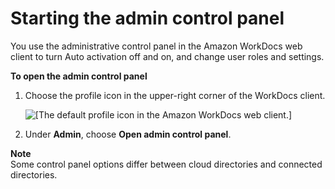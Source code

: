 # Starting the admin control panel<a name="start-console"></a>

You use the administrative control panel in the Amazon WorkDocs web client to turn Auto activation off and on, and change user roles and settings\.

**To open the admin control panel**

1. Choose the profile icon in the upper\-right corner of the WorkDocs client\.

    ![\[The default profile icon in the Amazon WorkDocs web client.\]](http://docs.aws.amazon.com/workdocs/latest/adminguide/images/wd-profile-default.png) 

1. Under **Admin**, choose **Open admin control panel**\.

**Note**  
Some control panel options differ between cloud directories and connected directories\.
